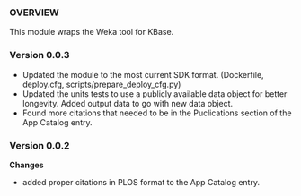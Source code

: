 ### OVERVIEW
This module wraps the Weka tool for KBase.

### Version 0.0.3
- Updated the module to the most current SDK format. (Dockerfile, deploy.cfg, scripts/prepare_deploy_cfg.py)
- Updated the units tests to use a publicly available data object for better longevity. Added output data to go with new data object.
- Found more citations that needed to be in the Puclications section of the App Catalog entry.

### Version 0.0.2
__Changes__
- added proper citations in PLOS format to the App Catalog entry.
